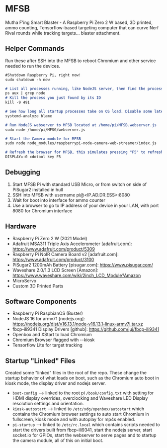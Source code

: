 # MFSB
Mutha F'ing Smart Blaster - A Raspberry Pi Zero 2 W based, 3D printed, ammo counting, Tensorflow-based targeting computer that can curve Nerf Rival rounds while tracking targets... blaster attachment.

## Helper Commands
Run these after SSH into the MFSB to reboot Chromium and other service needed to run the devices.
```markdown
#Shutdown Raspberry Pi, right now!
sudo shutdown -h now

# List all processes running, like NodeJS server, then find the process number.
ps aux | grep node
# Kill the process you just found by its ID
kill -9 491

# See how long all startup processes take on OS load. Disable some later to speed up boot times
systemd-analyze blame

# Run NodeJS webserver to MFSB located at /home/pi/MFSB.webserver.js
sudo node /home/pi/MFSG/webserver.js

# Start the Camera module for MFSB
sudo node node_modules/raspberrypi-node-camera-web-streamer/index.js

# Refresh the browser for MFSB, this simulates pressing "F5" to refresh the browser
DISPLAY=:0 xdotool key F5

```

## Debugging
1. Start MFSB Pi with standard USB Micro, or from switch on side of PiSugar2 installed in hull
2. SSH into MFSB with username pi@<IP.AD.DR.ESS>:8080
3. Wait for boot into interface for ammo counter
4. Use a browser to go to IP address of your device in your LAN, with port 8080 for Chromium interface

## Hardware
  * Raspberry Pi Zero 2 W (2021 Model)
  * Adafruit MSA311 Triple Axis Accelerometer [adafruit.com]: https://www.adafruit.com/product/5309
  * Raspberry Pi NoIR Camera Board v2 [adafruit.com]: https://www.adafruit.com/product/3100
  * PiSugar2 1200mAh Battery [pisugar.com]: https://www.pisugar.com/
  * Waveshare 2.0/1.3 LCD Screen [Amazon]: https://www.waveshare.com/wiki/2inch_LCD_Module?Amazon
  * MicroServo
  * Custom 3D Printed Parts

## Software Components
  * Raspberry Pi RaspbianOS (Buster)
  * NodeJS 16 for armv71 [nodejs.org]: https://nodejs.org/dist/v16.13.1/node-v16.13.1-linux-armv7l.tar.xz
  * fbcp-ili9341 Display Drivers [github]: https://github.com/juj/fbcp-ili9341
  * Openbox and XStart to load Chromium
  * Chromium Browser flagged with --kiosk
  * Tensorflow Lite for target tracking

## Startup "Linked" Files
Created some "linked" files in the root of the repo. These change the startup behavior of what loads on boot, such as the Chromium auto boot in kiosk mode, the display driver and nodejs server.
  * `boot-config` --> linked to the root pi `/book/config.txt` with setting for HDMI display overrides, overclocking and Waveshare LED Display resolution settings and orientation.
  * `kiosk-autostart` --> linked to `/etc/xdg/openbox/autostart` which contains the Chromium browser settings to auto start Chromium in fullscreen, kiosk mode and with autoplay for mp4s enabled.
  * `pi-startup` --> linked to `/etc/rc.local` which contains scripts needed to start the drivers built from fbcp-ili9341, start the nodejs server, start socket.io for GPIOs, start the webserver to serve pages and to startup the camera module, all of this on initial boot.


